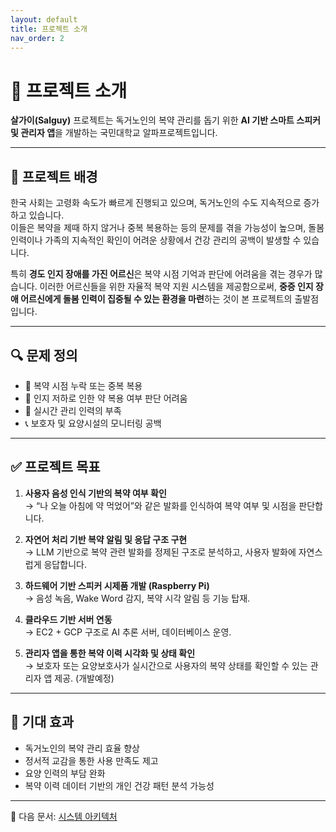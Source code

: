 ```yaml
---
layout: default
title: 프로젝트 소개
nav_order: 2
---
```


# 📝 프로젝트 소개

**살가이(Salguy)** 프로젝트는 독거노인의 복약 관리를 돕기 위한 **AI 기반 스마트 스피커 및 관리자 앱**을 개발하는 국민대학교 알파프로젝트입니다.

---

## 🎯 프로젝트 배경

한국 사회는 고령화 속도가 빠르게 진행되고 있으며, 독거노인의 수도 지속적으로 증가하고 있습니다.  
이들은 복약을 제때 하지 않거나 중복 복용하는 등의 문제를 겪을 가능성이 높으며, 돌봄 인력이나 가족의 지속적인 확인이 어려운 상황에서 건강 관리의 공백이 발생할 수 있습니다.

특히 **경도 인지 장애를 가진 어르신**은 복약 시점 기억과 판단에 어려움을 겪는 경우가 많습니다. 이러한 어르신들을 위한 자율적 복약 지원 시스템을 제공함으로써, **중증 인지 장애 어르신에게 돌봄 인력이 집중될 수 있는 환경을 마련**하는 것이 본 프로젝트의 출발점입니다.

---

## 🔍 문제 정의

- 💊 복약 시점 누락 또는 중복 복용
- 🧠 인지 저하로 인한 약 복용 여부 판단 어려움
- 👤 실시간 관리 인력의 부족
- 📞 보호자 및 요양시설의 모니터링 공백

---

## ✅ 프로젝트 목표

1. **사용자 음성 인식 기반의 복약 여부 확인**  
   → “나 오늘 아침에 약 먹었어”와 같은 발화를 인식하여 복약 여부 및 시점을 판단합니다.

2. **자연어 처리 기반 복약 알림 및 응답 구조 구현**  
   → LLM 기반으로 복약 관련 발화를 정제된 구조로 분석하고, 사용자 발화에 자연스럽게 응답합니다.

3. **하드웨어 기반 스피커 시제품 개발 (Raspberry Pi)**  
   → 음성 녹음, Wake Word 감지, 복약 시각 알림 등 기능 탑재.

4. **클라우드 기반 서버 연동**  
   → EC2 + GCP 구조로 AI 추론 서버, 데이터베이스 운영.

5. **관리자 앱을 통한 복약 이력 시각화 및 상태 확인**  
   → 보호자 또는 요양보호사가 실시간으로 사용자의 복약 상태를 확인할 수 있는 관리자 앱 제공. (개발예정)

---

## 🧩 기대 효과

- 독거노인의 복약 관리 효율 향상
- 정서적 교감을 통한 사용 만족도 제고
- 요양 인력의 부담 완화
- 복약 이력 데이터 기반의 개인 건강 패턴 분석 가능성

---

📌 다음 문서: [시스템 아키텍처](architecture/overview.md)
